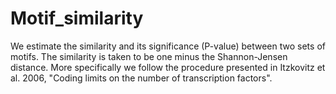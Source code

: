 # Motif_similarity

We estimate the similarity and its significance (P-value) between two sets of motifs. The similarity is taken to be one minus the Shannon-Jensen distance. More specifically we follow the procedure presented in Itzkovitz et al. 2006, "Coding limits on the number of transcription factors".
